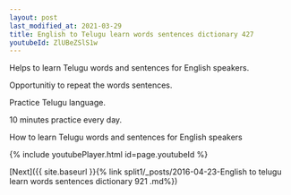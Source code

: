 ```yaml
---
layout: post
last_modified_at: 2021-03-29
title: English to Telugu learn words sentences dictionary 427 
youtubeId: ZlUBeZSlS1w
---
```

 
 
Helps to learn Telugu words and sentences for English speakers.

Opportunitiy to repeat the words sentences. 

Practice Telugu language. 
 
10 minutes practice every day. 
 
How to learn Telugu words and sentences for English speakers 
 
{% include youtubePlayer.html id=page.youtubeId %}
 
 
[Next]({{ site.baseurl }}{% link  split1/_posts/2016-04-23-English to telugu learn words sentences dictionary 921 .md%})
 

